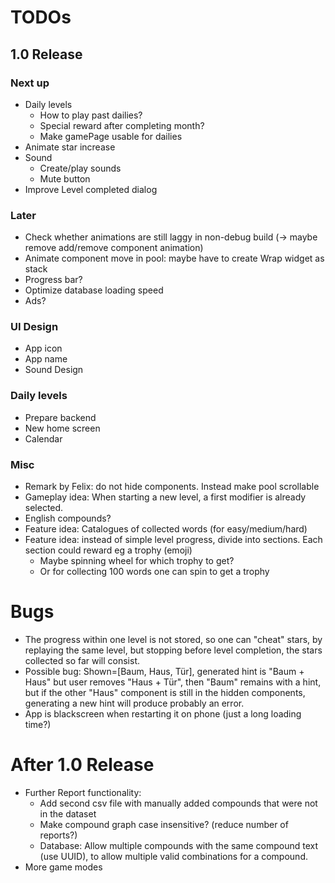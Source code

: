 # TODOs    
## 1.0 Release
### Next up

- Daily levels
  - How to play past dailies?
  - Special reward after completing month?
  - Make gamePage usable for dailies
- Animate star increase
- Sound
  - Create/play sounds
  - Mute button
- Improve Level completed dialog

### Later
- Check whether animations are still laggy in non-debug build (-> maybe remove add/remove component animation)
- Animate component move in pool: maybe have to create Wrap widget as stack
- Progress bar?
- Optimize database loading speed
- Ads?

### UI Design
- App icon
- App name
- Sound Design

### Daily levels
- Prepare backend
- New home screen
- Calendar

### Misc
- Remark by Felix: do not hide components. Instead make pool scrollable
- Gameplay idea: When starting a new level, a first modifier is already selected.
- English compounds?
- Feature idea: Catalogues of collected words (for easy/medium/hard)
- Feature idea: instead of simple level progress, divide into sections. Each section could reward
  eg a trophy (emoji) 
  - Maybe spinning wheel for which trophy to get?
  - Or for collecting 100 words one can spin to get a trophy

# Bugs
- The progress within one level is not stored, so one can "cheat" stars, by replaying the same level,
  but stopping before level completion, the stars collected so far will consist.
- Possible bug: Shown=[Baum, Haus, Tür], generated hint is "Baum + Haus" but user removes "Haus + Tür",
  then "Baum" remains with a hint, but if the other "Haus" component is still in the hidden components,
  generating a new hint will produce probably an error.
- App is blackscreen when restarting it on phone (just a long loading time?)

# After 1.0 Release
- Further Report functionality:
  - Add second csv file with manually added compounds that were not in the dataset
  - Make compound graph case insensitive? (reduce number of reports?)
  - Database: Allow multiple compounds with the same compound text (use UUID), to allow multiple 
    valid combinations for a compound.
- More game modes
